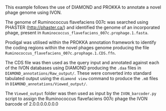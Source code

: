 


This example follows the use of DIAMOND and PROKKA to annotate a novel phage genome using IVON.

The genome of Ruminococcus flavefaciens 007c was searched using PHASTER (http://phaster.ca/) and identified the genome of an incorporated phage, present in `Ruminococcus_flavefaciens_007c.prophage.1.fasta`. 

Prodigal was utilised within the PROKKA annotation framework to identify the coding regions within the novel phages genome producing the file `Ruminococcus_flavefaciens_007c.prophage.1.CDS.ffn`.

The CDS file was then used as the query input and annotated against each of the IVON databases using DIAMOND producing the `.daa` files in `DIAMOND_annotations/Raw_output/`. These were converted into standard tabulated output using the `diamond view` command to produce the `.m8` files in `DIAMOND_annotations/Viewed_output/`.


The `Viewed_output` folder was then used as input by the `IVON_barcoder.py` script to assign the Ruminococcus flavefaciens 007c phage the IVON barcode of 2.0.0.0.0.0.0.0
